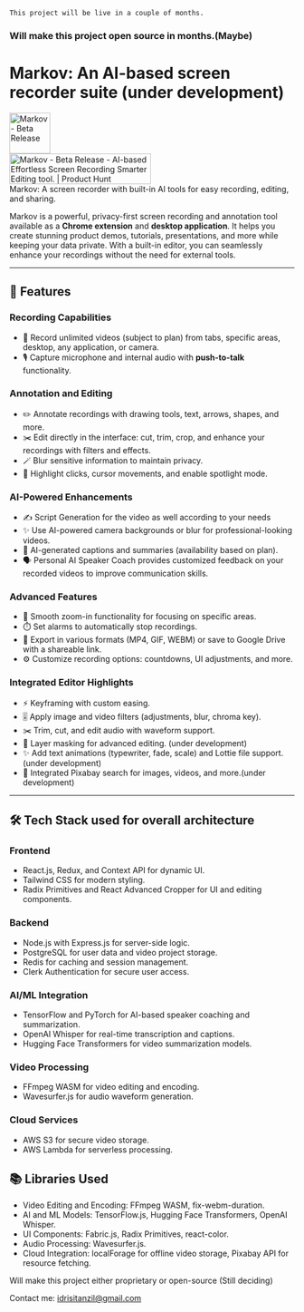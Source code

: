 `This project will be live in a couple of months.`
### Will make this project open source in months.(Maybe)
# Markov: An AI-based screen recorder suite (under development)
<img loading="lazy" srcset="https://ph-files.imgix.net/8d25bf19-c7bd-4280-94c4-1904d60dfbcd.png?auto=compress&amp;codec=mozjpeg&amp;cs=strip&amp;auto=format&amp;w=72&amp;h=72&amp;fit=crop&amp;dpr=1 1x, https://ph-files.imgix.net/8d25bf19-c7bd-4280-94c4-1904d60dfbcd.png?auto=compress&amp;codec=mozjpeg&amp;cs=strip&amp;auto=format&amp;w=72&amp;h=72&amp;fit=crop&amp;dpr=2 2x, https://ph-files.imgix.net/8d25bf19-c7bd-4280-94c4-1904d60dfbcd.png?auto=compress&amp;codec=mozjpeg&amp;cs=strip&amp;auto=format&amp;w=72&amp;h=72&amp;fit=crop&amp;dpr=3 3x" src="https://ph-files.imgix.net/8d25bf19-c7bd-4280-94c4-1904d60dfbcd.png?auto=compress&amp;codec=mozjpeg&amp;cs=strip&amp;auto=format&amp;w=72&amp;h=72&amp;fit=crop" alt="Markov - Beta Release" class="relative z-0 rounded" style="width: 72px; height: 72px;">
<br>
<a href="https://www.producthunt.com/posts/markov-beta-release?embed=true&utm_source=badge-featured&utm_medium=badge&utm_souce=badge-markov&#0045;beta&#0045;release" target="_blank"><img src="https://api.producthunt.com/widgets/embed-image/v1/featured.svg?post_id=686603&theme=light" alt="Markov&#0032;&#0045;&#0032;Beta&#0032;Release - AI&#0045;based&#0032;Effortless&#0032;Screen&#0032;Recording&#0032;Smarter&#0032;Editing&#0032;tool&#0046; | Product Hunt" style="width: 250px; height: 54px;" width="250" height="54" /></a>
<br>
Markov: A  screen recorder with built-in AI tools for easy recording, editing, and sharing.

Markov is a powerful, privacy-first screen recording and annotation tool available as a **Chrome extension** and **desktop application**. It helps you create stunning product demos, tutorials, presentations, and more while keeping your data private. With a built-in editor, you can seamlessly enhance your recordings without the need for external tools.

---

## 🚀 Features

### **Recording Capabilities**  
- 🎥 Record unlimited videos (subject to plan) from tabs, specific areas, desktop, any application, or camera.  
- 🎙️ Capture microphone and internal audio with **push-to-talk** functionality.  

### **Annotation and Editing**  
- ✏️ Annotate recordings with drawing tools, text, arrows, shapes, and more.  
- ✂️ Edit directly in the interface: cut, trim, crop, and enhance your recordings with filters and effects.  
- 🪄 Blur sensitive information to maintain privacy.  
- 👀 Highlight clicks, cursor movements, and enable spotlight mode.

### **AI-Powered Enhancements**  
- ✍️ Script Generation for the video as well according to your needs
- ✨ Use AI-powered camera backgrounds or blur for professional-looking videos.  
- 🤖 AI-generated captions and summaries (availability based on plan).  
- 🗣️ Personal AI Speaker Coach provides customized feedback on your recorded videos to improve communication skills. 

### **Advanced Features**  
- 🔎 Smooth zoom-in functionality for focusing on specific areas.  
- ⏱️ Set alarms to automatically stop recordings.  
- 💾 Export in various formats (MP4, GIF, WEBM) or save to Google Drive with a shareable link.  
- ⚙️ Customize recording options: countdowns, UI adjustments, and more.

### **Integrated Editor Highlights**  
- ⚡️ Keyframing with custom easing.  
- 🎚 Apply image and video filters (adjustments, blur, chroma key).  
- ✂️ Trim, cut, and edit audio with waveform support.  
- 👀 Layer masking for advanced editing. (under development)
- ✨ Add text animations (typewriter, fade, scale) and Lottie file support.  (under development)
- 🧩 Integrated Pixabay search for images, videos, and more.(under development)

---


## 🛠️ Tech Stack used for overall architecture

### **Frontend**  
- React.js, Redux, and Context API for dynamic UI.  
- Tailwind CSS for modern styling.  
- Radix Primitives and React Advanced Cropper for UI and editing components.

### **Backend**  
- Node.js with Express.js for server-side logic.  
- PostgreSQL for user data and video project storage.  
- Redis for caching and session management.  
- Clerk Authentication for secure user access.

### **AI/ML Integration**  
- TensorFlow and PyTorch for AI-based speaker coaching and summarization.  
- OpenAI Whisper for real-time transcription and captions.  
- Hugging Face Transformers for video summarization models.  

### **Video Processing**  
- FFmpeg WASM for video editing and encoding.  
- Wavesurfer.js for audio waveform generation.  

### **Cloud Services**  
- AWS S3 for secure video storage.  
- AWS Lambda for serverless processing.

## 📚 **Libraries Used**
- Video Editing and Encoding: FFmpeg WASM, fix-webm-duration.
- AI and ML Models: TensorFlow.js, Hugging Face Transformers, OpenAI Whisper.
- UI Components: Fabric.js, Radix Primitives, react-color.
- Audio Processing: Wavesurfer.js.
- Cloud Integration: localForage for offline video storage, Pixabay API for resource fetching.


Will make this project either proprietary or open-source (Still deciding)

Contact me: idrisitanzil@gmail.com

